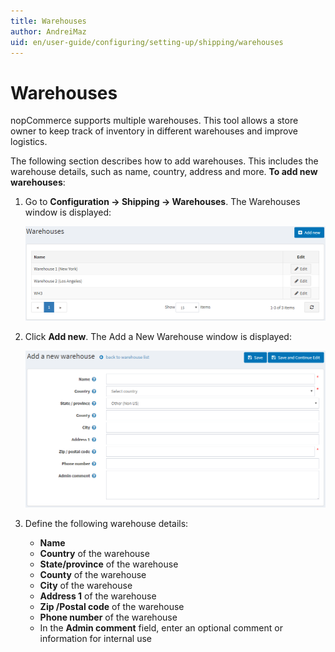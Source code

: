 ```yaml
---
title: Warehouses
author: AndreiMaz
uid: en/user-guide/configuring/setting-up/shipping/warehouses
---
```


# Warehouses

nopCommerce supports multiple warehouses. This tool allows a store owner to keep track of inventory in different warehouses and improve logistics.

The following section describes how to add warehouses. This includes the warehouse details, such as name, country, address and more. **To add new warehouses**:

1. Go to **Configuration → Shipping → Warehouses**. The Warehouses window is displayed:
    
    ![Warehouses](_static/warehouses/warehouses.png)

2. Click **Add new**. The Add a New Warehouse window is displayed:
    
    ![Add new](_static/warehouses/warehouses-add-new.png)

3. Define the following warehouse details:
    
    * **Name**
    * **Country** of the warehouse
    * **State/province** of the warehouse
    * **County** of the warehouse
    * **City** of the warehouse
    * **Address 1** of the warehouse
    * **Zip /Postal code** of the warehouse
    * **Phone number** of the warehouse
    * In the **Admin comment** field, enter an optional comment or information for internal use